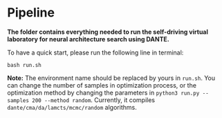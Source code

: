 # Pipeline

**The folder contains everything needed to run the self-driving virtual laboratory for neural architecture search using DANTE.**

To have a quick start, please run the following line in terminal:

```shell
bash run.sh
```

**Note:** The environment name should be replaced by yours in `run.sh`. You can change the number of samples in optimization process, or the optimization method by changing the parameters in `python3 run.py --samples 200 --method random`. Currently, it compiles `dante/cma/da/lamcts/mcmc/random` algorithms.